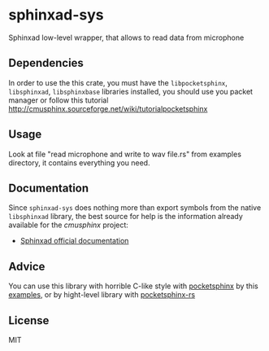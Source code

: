 # sphinxad-sys
Sphinxad low-level wrapper, that allows to read data from microphone

Dependencies
------------

In order to use the this crate, you must have the `libpocketsphinx`, `libsphinxad`, `libsphinxbase` libraries installed, you should use you packet manager or follow this tutorial
http://cmusphinx.sourceforge.net/wiki/tutorialpocketsphinx

Usage
-----

Look at file "read microphone and write to wav file.rs" from examples directory, it contains everything you need.

Documentation
-------------

Since `sphinxad-sys` does nothing more than export symbols from the native `libsphinxad` library, the best source for help is the information already available for the *cmusphinx* project:

* [Sphinxad official documentation](http://cmusphinx.sourceforge.net/doc/sphinxbase/ad_8h.html)

Advice
------

You can use this library with horrible C-like style with [pocketsphinx](https://github.com/kriomant/pocketsphinx-sys) by this [examples](https://github.com/cmusphinx/pocketsphinx/blob/master/src/programs/continuous.c#L233), or by hight-level library with [pocketsphinx-rs](https://github.com/kriomant/pocketsphinx-rs)

License
-------

MIT
